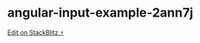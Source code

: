 # angular-input-example-2ann7j

[Edit on StackBlitz ⚡️](https://stackblitz.com/edit/angular-input-example-2ann7j)